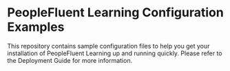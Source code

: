 # PeopleFluent Learning Configuration Examples

This repository contains sample configuration files to help you get your installation of PeopleFluent Learning up and running quickly.  Please refer to the Deployment Guide for more information.


